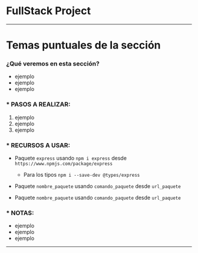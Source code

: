 # FullStack Project

---

# Temas puntuales de la sección

### ¿Qué veremos en esta sección?

- ejemplo
- ejemplo
- ejemplo

### \* PASOS A REALIZAR:

1. ejemplo
2. ejemplo
3. ejemplo

### \* RECURSOS A USAR:

- Paquete `express` usando `npm i express` desde `https://www.npmjs.com/package/express`

  - Para los tipos `npm i --save-dev @types/express`

- Paquete `nombre_paquete` usando `comando_paquete` desde `url_paquete`

- Paquete `nombre_paquete` usando `comando_paquete` desde `url_paquete`

### \* NOTAS:

- ejemplo
- ejemplo
- ejemplo

---
